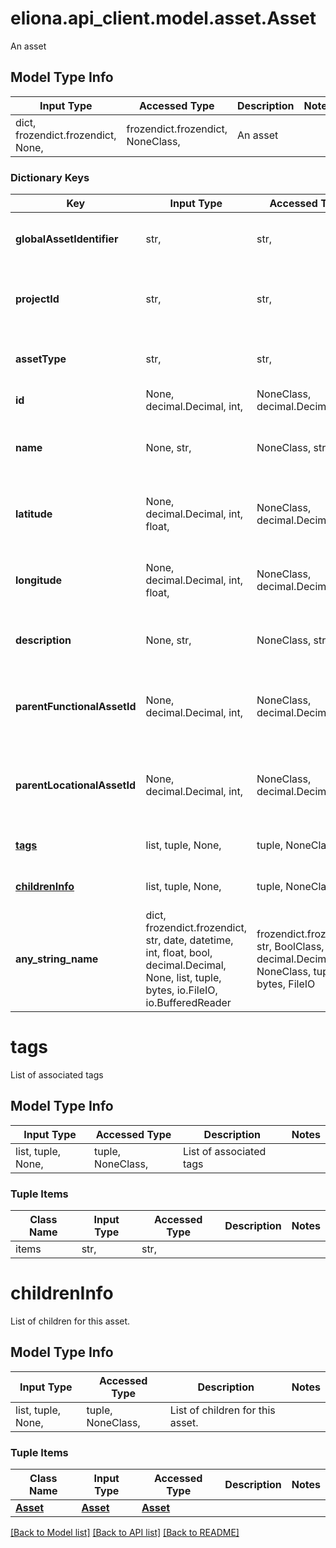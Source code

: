 # eliona.api_client.model.asset.Asset

An asset

## Model Type Info
Input Type | Accessed Type | Description | Notes
------------ | ------------- | ------------- | -------------
dict, frozendict.frozendict, None,  | frozendict.frozendict, NoneClass,  | An asset | 

### Dictionary Keys
Key | Input Type | Accessed Type | Description | Notes
------------ | ------------- | ------------- | ------------- | -------------
**globalAssetIdentifier** | str,  | str,  | Unique identifier for the asset | 
**projectId** | str,  | str,  | ID of the project to which the asset belongs | 
**assetType** | str,  | str,  | Reference to asset type by name | 
**id** | None, decimal.Decimal, int,  | NoneClass, decimal.Decimal,  | The internal Id of asset | [optional] 
**name** | None, str,  | NoneClass, str,  | Alternate text for the asset to display in frontend | [optional] 
**latitude** | None, decimal.Decimal, int, float,  | NoneClass, decimal.Decimal,  | Latitude coordinate (GPS) of the asset | [optional] value must be a 64 bit float
**longitude** | None, decimal.Decimal, int, float,  | NoneClass, decimal.Decimal,  | Longitude coordinate (GPS) of the asset | [optional] value must be a 64 bit float
**description** | None, str,  | NoneClass, str,  | Textual description for this asset | [optional] 
**parentFunctionalAssetId** | None, decimal.Decimal, int,  | NoneClass, decimal.Decimal,  | The id of an asset which groups this asset as a functional child | [optional] 
**parentLocationalAssetId** | None, decimal.Decimal, int,  | NoneClass, decimal.Decimal,  | The id of an asset which groups this asset as a locational child | [optional] 
**[tags](#tags)** | list, tuple, None,  | tuple, NoneClass,  | List of associated tags | [optional] 
**[childrenInfo](#childrenInfo)** | list, tuple, None,  | tuple, NoneClass,  | List of children for this asset. | [optional] 
**any_string_name** | dict, frozendict.frozendict, str, date, datetime, int, float, bool, decimal.Decimal, None, list, tuple, bytes, io.FileIO, io.BufferedReader | frozendict.frozendict, str, BoolClass, decimal.Decimal, NoneClass, tuple, bytes, FileIO | any string name can be used but the value must be the correct type | [optional]

# tags

List of associated tags

## Model Type Info
Input Type | Accessed Type | Description | Notes
------------ | ------------- | ------------- | -------------
list, tuple, None,  | tuple, NoneClass,  | List of associated tags | 

### Tuple Items
Class Name | Input Type | Accessed Type | Description | Notes
------------- | ------------- | ------------- | ------------- | -------------
items | str,  | str,  |  | 

# childrenInfo

List of children for this asset.

## Model Type Info
Input Type | Accessed Type | Description | Notes
------------ | ------------- | ------------- | -------------
list, tuple, None,  | tuple, NoneClass,  | List of children for this asset. | 

### Tuple Items
Class Name | Input Type | Accessed Type | Description | Notes
------------- | ------------- | ------------- | ------------- | -------------
[**Asset**](Asset.md) | [**Asset**](Asset.md) | [**Asset**](Asset.md) |  | 

[[Back to Model list]](../../README.md#documentation-for-models) [[Back to API list]](../../README.md#documentation-for-api-endpoints) [[Back to README]](../../README.md)

